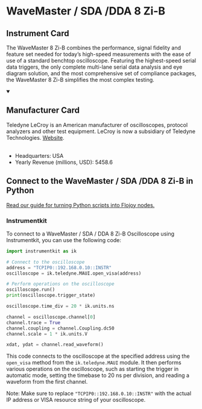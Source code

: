 
# WaveMaster / SDA /DDA 8 Zi-B

## Instrument Card

The WaveMaster 8 Zi-B combines the performance, signal fidelity and feature set needed for today’s high-speed measurements with the ease of use of a standard benchtop oscilloscope. Featuring the highest-speed serial data triggers, the only complete multi-lane serial data analysis and eye diagram solution, and the most comprehensive set of compliance packages, the WaveMaster 8 Zi-B simplifies the most complex testing.

<details open>
<summary><h2>Manufacturer Card</h2></summary>
Teledyne LeCroy is an American manufacturer of oscilloscopes, protocol analyzers and other test equipment. LeCroy is now a subsidiary of Teledyne Technologies. <a href=https://www.teledynelecroy.com/>Website</a>.
<br><br>
<ul>
  <li>Headquarters: USA</li>
  <li>Yearly Revenue (millions, USD): 5458.6</li>
</ul>
</details>

## Connect to the WaveMaster / SDA /DDA 8 Zi-B in Python

[Read our guide for turning Python scripts into Flojoy nodes.](https://docs.flojoy.ai/custom-nodes/creating-custom-node/)


### Instrumentkit

To connect to a WaveMaster / SDA / DDA 8 Zi-B Oscilloscope using Instrumentkit, you can use the following code:

```python
import instrumentkit as ik

# Connect to the oscilloscope
address = "TCPIP0::192.168.0.10::INSTR"
oscilloscope = ik.teledyne.MAUI.open_visa(address)

# Perform operations on the oscilloscope
oscilloscope.run()
print(oscilloscope.trigger_state)

oscilloscope.time_div = 20 * ik.units.ns

channel = oscilloscope.channel[0]
channel.trace = True
channel.coupling = channel.Coupling.dc50
channel.scale = 1 * ik.units.V

xdat, ydat = channel.read_waveform()
```

This code connects to the oscilloscope at the specified address using the `open_visa` method from the `ik.teledyne.MAUI` module. It then performs various operations on the oscilloscope, such as starting the trigger in automatic mode, setting the timebase to 20 ns per division, and reading a waveform from the first channel.

Note: Make sure to replace `"TCPIP0::192.168.0.10::INSTR"` with the actual IP address or VISA resource string of your oscilloscope.


